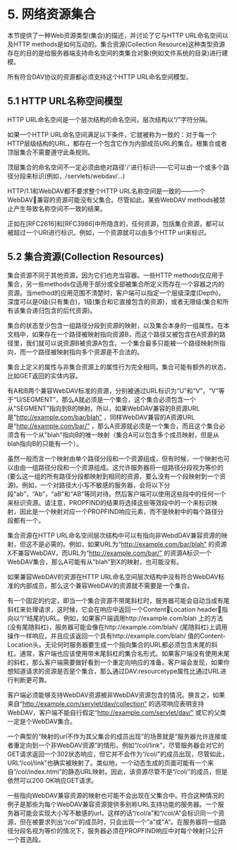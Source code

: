 # 5. 网络资源集合

本节提供了一种Web资源类型(集合)的描述，并讨论了它与HTTP URL命名空间以及HTTP methods是如何互动的。集合资源(Collection Resource)这种类型资源存在的目的是给服务器端支持命名空间的类集合对象(例如文件系统的目录)进行建模。

所有符合DAV协议的资源都必须支持这个HTTP URL命名空间模型。

## 5.1 HTTP URL名称空间模型

HTTP URL命名空间是一个层次结构的命名空间，层次结构以“/”字符分隔。

如果一个HTTP URL命名空间满足以下条件，它就被称为一致的：对于每一个HTTP层级结构的URL，都存在一个包含它作为内部成员URL的集合。根集合或者顶层集合不需要遵守此条规则。

顶层集合的命名空间不一定必须由绝对路径'/'进行标识——它可以由一个或多个路径分段来标识(例如，/servlets/webdav/…)

HTTP/1.1和WebDAV都不要求整个HTTP URL名称空间是一致的——一个WebDAV兼容的资源可能没有父集合。尽管如此，某些WebDAV methods被禁止产生导致名称空间不一致的结果。

正如在[RFC2616]和[RFC3986]中所隐含的，任何资源，包括集合资源，都可以被超过一个URI进行标识。例如，一个资源就可以由多个HTTP url来标识。

## 5.2 集合资源(Collection Resources)

集合资源不同于其他资源，因为它们也充当容器。一些HTTP methods仅应用于集合，另一些methods仅适用于部分或全部被集合所定义而存在一个容器之内的资源。当method的应用范围不清楚时，客户端可以指定一个层级深度(Depth)。深度可以是0级(只有集合)，1级(集合和它直接包含的资源)，或者无限级(集合和所有该集合递归包含的后代资源)。

集合的状态至少包含一组路径分段到资源的映射，以及集合本身的一组属性。在本文档中，如果存在一个路径被映射指向资源B，而这个路径又被包含在A资源的路径里，我们就可以说资源B被资源A包含。一个集合最多只能被一个路径映射所指向，而一个路径被映射指向多个资源是不合法的。

集合上定义的属性与非集合资源上的属性行为完全相同。集合可能有额外的状态，比如GET返回的实体内容。

有A和B两个兼容WebDAV标准的资源，分别被通过URL标识为“U”和“V”，“V”等于“U/SEGMENT”，那么A就必须是一个集合，这个集合必须包含一个从“SEGMENT”指向到B的映射。所以，如果WebDAV兼容的B资源URL是“http://example.com/bar/blah” ，同样WebDAV兼容的A资源URL是“http://example.com/bar/” ，那么A资源就必须是一个集合，而且这个集合必须含有一个从"blah"指向B的唯一映射（集合A可以包含多个成员映射，但是从blah指向B的只能有一个）。

虽然一般而言一个映射由单个路径分段和一个资源组成，但有时候，一个映射也可以由由一组路径分段和一个资源组成。这允许服务器将一组路径分段视为等价的(要么这一组的所有路径分段都映射到相同的资源，要么没有一个段映射到一个资源)。例如，一个对路径大小写不敏感的服务器，会将以下分段“ab”，“Ab”，“aB”和“AB”等同对待。然后客户端可以使用这些段中的任何一个来标识资源。请注意，PROPFIND的结果将选择这些等效段中的一个来标识映射，因此是一个映射对应一个PROPFIND响应元素，而不是映射中的每个路径分段都有一个。

集合资源在HTTP URL命名空间层次结构中可以有指向非WebdDAV兼容资源的映射，但这不是必需的。例如，如果URL为“http://example.com/bar/blah” 的资源X不兼容WebDAV，而URL为“http://example.com/bar/” 的资源A标识一个WebDAV集合，那么A可能有从“blah”到X的映射，也可能没有。

如果兼容WebDAV的资源在HTTP URL命名空间层次结构中没有符合WebDAV标准的内部成员，那么这个兼容WebDAV的资源就不需要是一个集合。

有一个固定的约定，即当一个集合资源不带尾斜杠时，服务器可能会自动当成有尾斜杠来处理请求，这时候，它会在响应中返回一个ContentLocation header，指向以“/”结尾的URL。例如，如果客户端调用http://example.com/blah 上的方法(没有尾随斜杠)，服务器可能会像在http://example.com/blah/ (尾随斜杠)上调用操作一样响应，并且应该返回一个具有http://example.com/blah/ 值的Content-Location头。无论何时服务器要生成一个指向集合的URL都必须包含末尾的斜杠。通常，客户端也应该使用带末尾斜杠的集合名形式。如果客户端没有使用末尾的斜杠，那么客户端需要做好看到一个重定向响应的准备。客户端会发现，如果你想知道请求的资源是否是个集合，那么通过DAV:resourcetype属性比通过URL进行判断更可靠。

客户端必须能够支持WebDAV资源被非WebDAV资源包含的情况。换言之，如果来自“http://example.com/servlet/dav/collection” 的选项响应表明支持WebDAV，客户端不能自行假定“http://example.com/servlet/dav/” 或它的父类一定是个WebDAV集合。

一个典型的“映射的url不作为其父集合的成员出现”的场景就是“服务器允许连接或者重定向到一个非WebDAV资源”的情形。例如“/col/link”，尽管服务器会对它的GET请求返回一个302状态响应，但它并不会作为“/col/”的成员出现，尽管如此，URL“/col/link”也确实被映射了。类似地，一个动态生成的页面可能有一个来自“/col/index.html”的静态URL映射。因此，该资源尽管不是“/col/”的成员，但是依然可以200 OK响应GET请求。

一些指向WebDAV兼容资源的映射也可能不会出现在父集合中。符合这种情况的例子是那些为每个WebDAV兼容资源提供多别称URL支持功能的服务器。一个服务器可能会实现大小写不敏感的url，这样的话“/col/a”和“/col/A”会标识同一个资源，但在被要求列出“/col”的成员时，只会出现一个“a”或“A”。在服务器将一组路径分段名视为等价的情况下，服务器必须在PROPFIND响应中对每个映射只公开一个首选段。